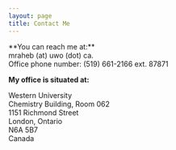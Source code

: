 ```yaml
---
layout: page
title: Contact Me
---
```


<p>**You can reach me at:**<br/>
mraheb (at) uwo (dot) ca.<br/>
​Office phone number:  (519) 661-2166 ext. 87871
​</p>

**My office is situated at:**
<p>
	Western University<br/>
	Chemistry Building, Room 062<br/>
	1151 Richmond Street<br/>
	London, Ontario<br/>
	N6A 5B7<br/>
	Canada
</p>


